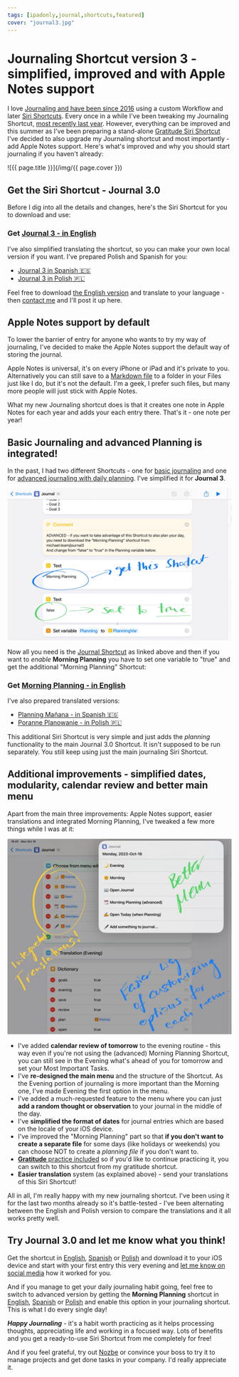 ```yaml
---
tags: [ipadonly,journal,shortcuts,featured]
cover: "journal3.jpg"
---
```


# Journaling Shortcut version 3 - simplified, improved and with Apple Notes support

I love [Journaling and have been since 2016](/journal16/) using a custom Workflow and later [Siri Shortcuts](/shortcuts/). Every once in a while I've been tweaking my Journaling Shortcut, [most recently last year](/journal22). However, everything can be improved and this summer as I've been preparing a stand-alone [Gratitude Siri Shortcut](/gratitude/) I've decided to also upgrade my Journaling shortcut and most importantly - add Apple Notes support. Here's what's improved and why you should start journaling if you haven't already:

<!--More-->

![{{ page.title }}](/img/{{ page.cover }})

## Get the Siri Shortcut - Journal 3.0

Before I dig into all the details and changes, here's the Siri Shortcut for you to download and use:

### Get [Journal 3 - in English][j3]

I've also simplified translating the shortcut, so you can make your own local version if you want. I've prepared Polish and Spanish for you:

* [Journal 3 in Spanish 🇪🇸][j3es]
* [Journal 3 in Polish 🇵🇱][j3pl]

Feel free to download [the English version][j3] and translate to your language - then [contact me](/contact) and I'll post it up here.

## Apple Notes support by default

To lower the barrier of entry for anyone who wants to try my way of journaling, I've decided to make the Apple Notes support the default way of storing the journal.

Apple Notes is universal, it's on every iPhone or iPad and it's private to you. Alternatively you can still save to a [Markdown file](/markdown) to a folder in your Files just like I do, but it's not the default. I'm a geek, I prefer such files, but many more people will just stick with Apple Notes.

What my new Journaling shortcut does is that it creates one note in Apple Notes for each year and adds your each entry there. That's it - one note per year!

## Basic Journaling and advanced Planning is integrated!

In the past, I had two different Shortcuts - one for [basic journaling](/journal-basic) and one for [advanced journaling with daily planning](/journal22). I've simplified it for **Journal 3**.

![{{ page.title }} Planning](/img/journal3-planning.jpg)

Now all you need is the [Journal Shortcut][j3] as linked above and then if you want to *enable* **Morning Planning** you have to set one variable to "true" and get the additional "Morning Planning" Shortcut:

### Get [Morning Planning - in English][j3m]

I've also prepared translated versions:

- [Planning Mañana - in Spanish 🇪🇸][j3esm]
- [Poranne Planowanie - in Polish 🇵🇱][j3plm]

This additional Siri Shortcut is very simple and just adds the *planning* functionality to the main Journal 3.0 Shortcut. It isn't supposed to be run separately. You still keep using just the main journaling Siri Shortcut.

## Additional improvements - simplified dates, modularity, calendar review and better main menu

Apart from the main three improvements: Apple Notes support, easier translations and integrated Morning Planning, I've tweaked a few more things while I was at it:

![{{ page.title }} Menu](/img/journal3-menu.jpg)

- I've added **calendar review of tomorrow** to the evening routine - this way even if you're not using the (advanced) Morning Planning Shortcut, you can still see in the Evening what's ahead of you for tomorrow and set your Most Important Tasks.
- I've **re-designed the main menu** and the structure of the Shortcut. As the Evening portion of journaling is more important than the Morning one, I've made Evening the first option in the menu.
- I've added a much-requested feature to the menu where you can just **add a random thought or observation** to your journal in the middle of the day.
- I've **simplified the format of dates** for journal entries which are based on the locale of your iOS device.
- I've improved the "Morning Planning" part so that **if you don't want to create a separate file** for some days (like holidays or weekends) you can choose NOT to create a *planning file* if you don't want to.
- [**Gratitude** practice included](/gratitude/) so if you'd like to continue practicing it, you can switch to this shortcut from my gratitude shortcut.
- **Easier translation** system (as explained above) - send your translations of this Siri Shortcut!

All in all, I'm really happy with my new journaling shortcut. I've been using it for the last two months already so it's battle-tested - I've been alternating between the English and Polish version to compare the translations and it all works pretty well.

## Try Journal 3.0 and let me know what you think!

Get the shortcut in [English][j3], [Spanish][j3es] or [Polish][j3pl] and download it to your iOS device and start with your first entry this very evening and [let me know on social media](/contact/) how it worked for you.

And if you manage to get your daily journaling habit going, feel free to switch to advanced version by getting the **Morning Planning** shortcut in [English][j3m], [Spanish][j3esm] or [Polish][j3plm] and enable this option in your journaling shortcut. This is what I do every single day!

***Happy Journaling*** - it's a habit worth practicing as it helps processing thoughts, appreciating life and working in a focused way. Lots of benefits and you get a ready-to-use Siri Shortcut from me completely for free!

And if you feel grateful, try out [Nozbe][n] or convince your boss to try it to manage projects and get done tasks in your company. I'd really appreciate it.

[j3]: https://www.icloud.com/shortcuts/759d961ae9a247a1b6aa7f8e520e1e59
[j3es]: https://www.icloud.com/shortcuts/efe4a6004c344609b8ae02891941b490
[j3pl]: https://www.icloud.com/shortcuts/5c295a4efd934c6d870cfb1990df86fd
[j3m]: https://www.icloud.com/shortcuts/ea2b8d8ccd634d6596bc88d7521b4507
[j3esm]: https://www.icloud.com/shortcuts/a28014d33e2a4fe1acd64c6beea08a2b
[j3plm]: https://www.icloud.com/shortcuts/7e83a2b485fa4331945e6088536c48d5


[n]: https://michael.gratis/nozbe
[np]: https://michael.gratis/nozbepersonal